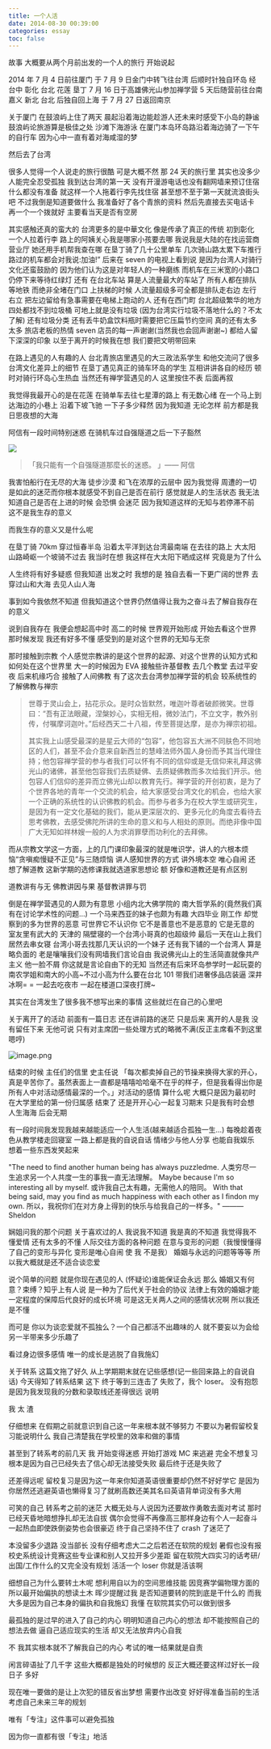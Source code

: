 ```yaml
---
title: 一个人活
date: 2014-08-30 00:39:00
categories: essay
toc: false
---
```


故事 大概要从两个月前出发的一个人的旅行 开始说起

2014 年 7 月 4 日前往厦门 于 7 月 9 日金门中转飞往台湾 后顺时针独自环岛 经台中 彰化 台北 花莲 垦丁 7 月 16 日于高雄佛光山参加禅学营 5 天后随营前往台南 嘉义 新北 台北 后独自回上海 于 7 月 27 日返回南京

<!-- more -->

关于厦门 在鼓浪屿上住了两天 晨起沿着海边能趁游人还未来时感受下小岛的静谧 鼓浪屿论旅游算是极佳之处 沙滩下海游泳 在厦门本岛环岛路沿着海边骑了一下午的自行车 因为心中一直有着对海咸湿的梦

然后去了台湾

很多人觉得一个人说走的旅行很酷 可是大概不然 那 24 天的旅行里 其实也没多少人能完全忍受孤独 我到达台湾的第一天 没有开漫游电话也没有翻网墙来预订住宿 什么都没有准备 就这样一个人拖着行李先找住宿 甚至想不至于第一天就流浪街头吧 不过我倒是知道要做什么 我准备好了各个青旅的资料 然后先直接去买电话卡 再一个一个拨就好 主要看当天是否有空房

其实感触还真的蛮大的 台湾更多的是中華文化 像是传承了真正的传统 初到彰化 一个人拉着行李 路上的阿姨关心我是哪家小孩要去哪 我说我是大陆的在找运营商营业厅 她还用手机帮我查在哪 在垦丁骑了几十公里单车 几次骑山路太累下车推行 路过的机车都会对我说:加油!” 后来在 seven 的电视上看到说 是因为台湾人对骑行文化还蛮鼓励的 因为他们认为这是对年轻人的一种磨练 而机车在三米宽的小路口仍停下来等待红绿灯 还有 在台北车站 算是人流量最大的车站了 所有人都在排队等地铁 而绝非全堵在门口 上扶梯的时候 人流量超级多可全都是排队走右边 左行右立 把左边留给有急事需要在电梯上跑动的人 还有在西门町 台北超级繁华的地方 四处都找不到垃圾桶 可地上就是没有垃圾 (因为台湾实行垃圾不落地什么的？不太了解) 还有垃圾分类 还有丢牛奶盒饮料瓶时需要把它压扁节约空间 真的还有太多太多 旅店老板的热情 seven 店员的每一声谢谢(当然我也会回声谢谢~) 都给人留下深深的印象 以至于离开的时候我在想 我们要把文明带回来

在路上遇见的人有趣的人 台北青旅店里遇见的大三政法系学生 和他交流问了很多台湾文化差异上的细节 在垦丁遇见真正的骑车环岛的学生 互相讲讲各自的经历 顿时对骑行环岛心生热血 当然还有禅学营遇见的人 这里按住不表 后面再叙

我觉得我最开心的是在花莲 在骑单车去往七星潭的路上 有无数心绪 在一个马上到达海边的小巷上 沿着下坡飞驰 一下子多少释然 因为我知道 无论怎样 前方都是我日思夜想的大海

阿信有一段时间特别迷惑 在骑机车过自强隧道之后一下子豁然

![](https://raw.githubusercontent.com/yvonshong/picbed/master/psbtw.jpg)

> 「我只能有一个自强隧道那麼长的迷惑。 」—— 阿信

我害怕船行在无尽的大海 徒步沙漠 和飞在浓厚的云层中 因为我觉得 周遭的一切是如此的迷茫而你根本就感受不到自己是否在前行 感觉就是人的生活状态 我无法知道自己是否在上进的时候 会恐惧 会迷茫 因为我知道这样的无知与若停滞不前 这不是我生存的意义

而我生存的意义又是什么呢

在垦丁骑 70km 穿过恒春半岛 沿着太平洋到达台湾最南端 在去往的路上 大太阳 山路崎岖一个坡骑不过去 我当时在想 我这样在大太阳下晒成这样 究竟是为了什么

人生终将有好多疑惑 但我知道 出发之时 我想的是 独自去看一下更广阔的世界 去穿过山和大海 去见人山人海

事到如今我依然不知道 但我知道这个世界仍然值得让我为之奋斗去了解自我存在的意义

说到自我存在 我便会想起高中时 高二的时候 世界观开始形成 开始去看这个世界 那时候发现 我还有好多不懂 感受到的是对这个世界的无知与无奈

那时接触到宗教 个人感觉宗教讲的是这个世界的起源、对这个世界的认知方式和如何处在这个世界里 大一的时候因为 EVA 接触些许基督教 去几个教堂 去过平安夜 后来机缘巧合 接触了人间佛教 有了这次去台湾参加禅学营的机会 较系统性的了解佛教与禅宗

> 世尊于灵山会上，拈花示众。是时众皆默然，唯迦叶尊者破颜微笑。世尊曰：“吾有正法眼藏，涅槃妙心，实相无相，微妙法门，不立文字，教外别传，付嘱摩诃迦叶。”后经西天二十八祖，传至菩提达摩，是亦为禅宗初祖。
>
> 其实我上山感受最深的是星云大师的“包容”，他包容五大洲不同肤色不同地区的人们，甚至不会介意来自新西兰的慧峰法师外国人身份而予其当代理住持；他包容禅学营的参与者我们可以怀有不同的信仰或是无信仰来礼拜这佛光山的诸佛，甚至他包容我们去质疑佛、去质疑佛教而多次给我们开示。他包容人们信仰的差异而立佛光山却以教育先行。禅学营的开创初衷，是为了个世界各地的青年一个交流的机会，给大家感受台湾文化的机会，也给大家一个正确的系统性的认识佛教的机会。而参与者多为在校大学生或研究生，是因为有一定文化基础的我们，能从更深层次的、更多元化的角度去看待去思考佛教，去感受佛陀所讲的生命的意义和与人相处的原则。而绝非像中国广大无知如祥林嫂一般的人为求消罪孽而功利化的去拜佛。

而从宗教文学这一方面，上的几门课印象最深的就是唯识学，讲人的六根本烦恼“贪嗔痴慢疑不正见”与三随烦恼 讲人感知世界的方式 讲外境本空 唯心自闹 还想了解道教 这新学期的选修课我就选道家思想论 额 好像和道教还是有点区别

道教讲有与无 佛教讲因与果 基督教讲罪与罚

倒是在禅学营遇见的人颇为有意思 小组内北大佛学院的 南大哲学系的(竟然我们真有在讨论学术性的问题…) 一个马来西亚的妹子也颇为有趣 大四毕业 刚工作 却觉察到的多为世界的恶意 可世界它不认识你 它不是善意也不是恶意的 它是无意的 室友里有武大的 天津的 隔壁寝的一个台湾小哥真的也超级帅 最后一天在山上我们居然去串女寝 台湾小哥去找那几天认识的一个妹子 还有我下铺的一个台湾人 算是略负面的 老是嚷嚷我们没有网墙我们言论自由 我说佛光山上的生活简直就像共产 主义 他一脸不屑 你这就是言论自由下的无知 当然还有后来环岛参学时一起玩耍的南农学姐和南大的小高~不过小高为什么要在台北 101 带我们进奢侈品店装逼 深井冰啊= = 一起去吃夜市 一起在楼道口深夜打牌~

其实在台湾发生了很多我不想写出来的事情 这些就烂在自己的心里吧

关于离开了的活动
前面有一篇日志 还在讲前路的迷茫 只是后来 离开的人是我 没有留任下来 无他可说 只有对主席团一些处理方式的略微不满(反正主席看不到这里 嗯哼)

![image.png](https://raw.githubusercontent.com/yvonshong/picbed/master/pQvEZOhgkd2Gy6C.png)

结束的时候 主任们的信里 史主任说 「每次都卖掉自己的节操来换得大家的开心，真是辛苦你了。虽然表面上一直都是嘻嘻哈哈毫不在乎的样子，但是我看得出你是所有人中对活动感情最深的一个。」对活动的感情 算什么呢 大概只是因为最初时在大学里给的第一份归属感 结束了 还是开开心心一起复习期末
只是我有时会想 人生海海 后会无期

有一段时间我发现我越来越能适应一个人生活(越来越适合孤独一生…) 每晚趁着夜色从教学楼走回寝室 一路上都是我的自说自话 情绪少与他人分享 也能自我娱乐 想着一些东西发笑起来

"The need to find another human being has always puzzledme.
人类穷尽一生追求另一个人共度一生的事我一直无法理解。
Maybe because I'm so interesting all by myself.
或许我自己太有趣，无需他人的陪同。
With that being said, may you find as much happiness with each other as I findon my own.
所以，我祝你们在对方身上得到的快乐与给我自己的一样多。"
——— Sheldon

娴姐问我的那个问题 关于喜欢过的人 我说我不知道 我是真的不知道 我觉得我不懂爱情 还有太多的不懂 人际交往方面的各种问题 在意与变形的问题（我慢慢懂得了自己的变形与异化 变形是唯心自闹 使 我 不是我） 婚姻与永远的问题等等等 所以我大概就是还不适合谈恋爱

说个简单的问题 就是你现在遇见的人 (怀疑论)谁能保证会永远 那么 婚姻又有何意？束缚？知乎上有人说 是一种为了后代关于社会的协议 法律上有效的婚姻才能一定程度的保障后代良好的成长环境 可是这无关两人之间的感情状况啊 所以我还是不懂

而可是 你以为谈恋爱就不孤独么？一个自己都活不出趣味的人 就不要妄以为会给另一半带来多少乐趣了

看过身边很多感情 唯一的成长是逃脱了自我施幻

关于转系
这篇文拖了好久 从上学期期末就在记些感想(记一些回来路上的自说自话) 今天得知了转系结果 这下 终于等到三连击了 失败了，我个 loser。 没有抱怨 是因为我发现我的分数和录取线还差得很远 说明

我
太
渣

仔细想来 在假期之前就意识到自己这一年来根本就不够努力 不要以为暑假留校复习能说明什么 我自己清楚我在学校里的效率和做的事情

甚至到了转系考的前几天 我 开始变得迷惑 开始打游戏 MC 来逃避 完全不想复习 根本是因为自己已经失去了信心却无法接受失败 最后终于还是失败了

还差得远呢 留校复习是因为这一年来你知道英语很重要却仍然不好好学它 是因为你居然还逃避英语也懒得复习了就刷高数还美其名曰英语背单词没有多大用

可笑的自己 转系考之前的迷茫 大概无处与人说因为还要故作勇敢去面对考试 那时已经天昏地暗想挣扎却无法自拔 偶尔会觉得不再像高三那样身边有个人一起奋斗一起热血即使跌倒姿势也会很豪迈 终于自己坚持不住了 crash 了迷茫了

本没留多少退路 没当部长 没有仔细考虑大二之后若还在软院的规划 暑假也没有报校史系统设计竞赛这些专业课和别人又拉开多少差距 留在软院大四实习的话考研/出国/工作什么的又完全没有规划 活活一个 loser 你就是活该啊

细想自己为什么要转土木呢 想利用自以为的空间思维技能 因竞赛学偏物理方面的 所以最开始偏执的想读土木 晖少提醒过我 是否知道要转的院到底是干什么的 而我大多是因为自己本身的偏执和自我施幻 我懂 在软院其实仍可以做到很多

最孤独的是过早的进入了自己的内心 明明知道自己内心的想法 却不能按照自己的想法去做 逼自己适应现实的生活 却又无法放弃内心自我

不 我其实根本就不了解我自己的内心 考试的唯一结果就是自责

闲言碎语扯了几千字 这些大概都是独处的时候想的 反正大概还要这样过好长一段日子 多好

现在唯一要做的是让上次犯的错反省出梦想 需要作出改变 好好得准备当前的生活 考虑自己未来三年的规划

唯有「专注」这件事可以避免孤独

因为你一直都有很「专注」地活
